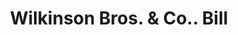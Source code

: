 ---
doi: 10.7916/D8HB0H8X
date_other: '1900'
date_other_textual: 1900-1909
form: printed ephemera
genre:
- Invoices
name:
- Wilkinson Bros. & Co.
object_in_context_url: https://biggert.cul.columbia.edu/items/view/ave_biggert_01149
subject_hierarchical_geographic:
- New York, New York, United States
subject_name:
- Wilkinson Bros. & Co.
title: Wilkinson Bros. & Co.. Bill
sort_title: Wilkinson Bros. & Co.. Bill
call_number: ave_biggert_01149
coordinates:
- 40.71277777777778,-74.00583333333333
pid: ave_biggert_01149
identifiers: ave_biggert_01149
thumbnail: https://derivativo-1.library.columbia.edu/iiif/2/ldpd:344941/full/!256,256/0/native.jpg
permalink: "/biggert/ave_biggert_01149/"
layout: iiif-image-page
---